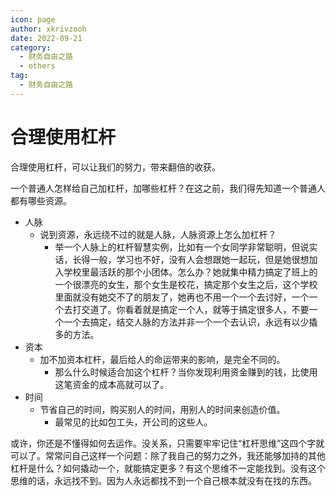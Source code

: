 ```yaml
---
icon: page
author: xkrivzooh
date: 2022-09-21
category:
  - 财务自由之路
  - others
tag:
  - 财务自由之路
---
```



# 合理使用杠杆

合理使用杠杆，可以让我们的努力，带来翻倍的收获。

一个普通人怎样给自己加杠杆，加哪些杠杆？在这之前，我们得先知道一个普通人都有哪些资源。

- 人脉
    - 说到资源，永远绕不过的就是人脉，人脉资源上怎么加杠杆？
        - 举一个人脉上的杠杆智慧实例，比如有一个女同学非常聪明，但说实话，长得一般，学习也不好，没有人会想跟她一起玩，但是她很想加入学校里最活跃的那个小团体。怎么办？她就集中精力搞定了班上的一个很漂亮的女生，那个女生是校花，搞定那个女生之后，这个学校里面就没有她交不了的朋友了，她再也不用一个一个去讨好，一个一个去打交道了。你看着就是搞定一个人，就等于搞定很多人，不要一个一个去搞定，结交人脉的方法并非一个一个去认识，永远有以少撬多的方法。
- 资本
    - 加不加资本杠杆，最后给人的命运带来的影响，是完全不同的。
        - 那么什么时候适合加这个杠杆？当你发现利用资金赚到的钱，比使用这笔资金的成本高就可以了。
- 时间
    - 节省自己的时间，购买别人的时间，用别人的时间来创造价值。
        - 最常见的比如包工头，开公司的这些人。

或许，你还是不懂得如何去运作。没关系，只需要牢牢记住“杠杆思维”这四个字就可以了。常常问自己这样一个问题：除了我自己的努力之外，我还能够加持的其他杠杆是什么？如何撬动一个，就能搞定更多？有这个思维不一定能找到。没有这个思维的话，永远找不到。因为人永远都找不到一个自己根本就没有在找的东西。
